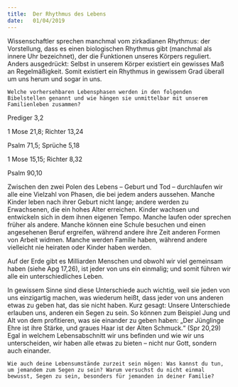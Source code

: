 ```yaml
---
title:  Der Rhythmus des Lebens
date:   01/04/2019
---
```


Wissenschaftler sprechen manchmal vom zirkadianen Rhythmus: der Vorstellung, dass es einen biologischen Rhythmus gibt (manchmal als innere Uhr bezeichnet), der die Funktionen unseres Körpers reguliert. Anders ausgedrückt: Selbst in unserem Körper existiert ein gewisses Maß an Regelmäßigkeit. Somit existiert ein Rhythmus in gewissem Grad überall um uns herum und sogar in uns.

`Welche vorhersehbaren Lebensphasen werden in den folgenden Bibelstellen genannt und wie hängen sie unmittelbar mit unserem Familienleben zusammen?`

Prediger 3,2

1 Mose 21,8; Richter 13,24

Psalm 71,5; Sprüche 5,18

1 Mose 15,15; Richter 8,32

Psalm 90,10

Zwischen den zwei Polen des Lebens – Geburt und Tod – durchlaufen wir alle eine Vielzahl von Phasen, die bei jedem anders aussehen. Manche Kinder leben nach ihrer Geburt nicht lange; andere werden zu Erwachsenen, die ein hohes Alter erreichen. Kinder wachsen und entwickeln sich in dem ihnen eigenen Tempo. Manche laufen oder sprechen früher als andere. Manche können eine Schule besuchen und einen angesehenen Beruf ergreifen, während andere ihre Zeit anderen Formen von Arbeit widmen. Manche werden Familie haben, während andere vielleicht nie heiraten oder Kinder haben werden.

Auf der Erde gibt es Milliarden Menschen und obwohl wir viel gemeinsam haben (siehe Apg 17,26), ist jeder von uns ein einmalig; und somit führen wir alle ein unterschiedliches Leben.

In gewissem Sinne sind diese Unterschiede auch wichtig, weil sie jeden von uns einzigartig machen, was wiederum heißt, dass jeder von uns anderen etwas zu geben hat, das sie nicht haben. Kurz gesagt: Unsere Unterschiede erlauben uns, anderen ein Segen zu sein. So können zum Beispiel Jung und Alt von dem profitieren, was sie einander zu geben haben: „Der Jünglinge Ehre ist ihre Stärke, und graues Haar ist der Alten Schmuck.“ (Spr 20,29) Egal in welchem Lebensabschnitt wir uns befinden und wie wir uns unterscheiden, wir haben alle etwas zu bieten – nicht nur Gott, sondern auch einander.

`Wie auch deine Lebensumstände zurzeit sein mögen: Was kannst du tun, um jemandem zum Segen zu sein? Warum versuchst du nicht einmal bewusst, Segen zu sein, besonders für jemanden in deiner Familie?`
